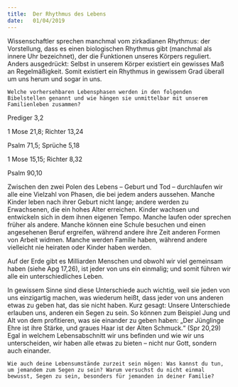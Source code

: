 ```yaml
---
title:  Der Rhythmus des Lebens
date:   01/04/2019
---
```


Wissenschaftler sprechen manchmal vom zirkadianen Rhythmus: der Vorstellung, dass es einen biologischen Rhythmus gibt (manchmal als innere Uhr bezeichnet), der die Funktionen unseres Körpers reguliert. Anders ausgedrückt: Selbst in unserem Körper existiert ein gewisses Maß an Regelmäßigkeit. Somit existiert ein Rhythmus in gewissem Grad überall um uns herum und sogar in uns.

`Welche vorhersehbaren Lebensphasen werden in den folgenden Bibelstellen genannt und wie hängen sie unmittelbar mit unserem Familienleben zusammen?`

Prediger 3,2

1 Mose 21,8; Richter 13,24

Psalm 71,5; Sprüche 5,18

1 Mose 15,15; Richter 8,32

Psalm 90,10

Zwischen den zwei Polen des Lebens – Geburt und Tod – durchlaufen wir alle eine Vielzahl von Phasen, die bei jedem anders aussehen. Manche Kinder leben nach ihrer Geburt nicht lange; andere werden zu Erwachsenen, die ein hohes Alter erreichen. Kinder wachsen und entwickeln sich in dem ihnen eigenen Tempo. Manche laufen oder sprechen früher als andere. Manche können eine Schule besuchen und einen angesehenen Beruf ergreifen, während andere ihre Zeit anderen Formen von Arbeit widmen. Manche werden Familie haben, während andere vielleicht nie heiraten oder Kinder haben werden.

Auf der Erde gibt es Milliarden Menschen und obwohl wir viel gemeinsam haben (siehe Apg 17,26), ist jeder von uns ein einmalig; und somit führen wir alle ein unterschiedliches Leben.

In gewissem Sinne sind diese Unterschiede auch wichtig, weil sie jeden von uns einzigartig machen, was wiederum heißt, dass jeder von uns anderen etwas zu geben hat, das sie nicht haben. Kurz gesagt: Unsere Unterschiede erlauben uns, anderen ein Segen zu sein. So können zum Beispiel Jung und Alt von dem profitieren, was sie einander zu geben haben: „Der Jünglinge Ehre ist ihre Stärke, und graues Haar ist der Alten Schmuck.“ (Spr 20,29) Egal in welchem Lebensabschnitt wir uns befinden und wie wir uns unterscheiden, wir haben alle etwas zu bieten – nicht nur Gott, sondern auch einander.

`Wie auch deine Lebensumstände zurzeit sein mögen: Was kannst du tun, um jemandem zum Segen zu sein? Warum versuchst du nicht einmal bewusst, Segen zu sein, besonders für jemanden in deiner Familie?`
